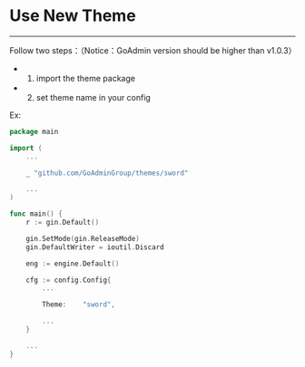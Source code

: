 # Use New Theme
---

Follow two steps：（Notice：GoAdmin version should be higher than v1.0.3）

- 1. import the theme package
- 2. set theme name in your config

Ex:

```go
package main

import ( 
	...

	_ "github.com/GoAdminGroup/themes/sword"

    ...
)

func main() {
	r := gin.Default()

	gin.SetMode(gin.ReleaseMode)
	gin.DefaultWriter = ioutil.Discard

	eng := engine.Default()

	cfg := config.Config{
		...

		Theme:    "sword",

        ...
	}

    ...
}
```